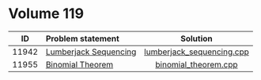 # Volume 119

|  ID   |                                                             Problem statement                                                             |                         Solution                         |
|:-----:|:------------------------------------------------------------------------------------------------------------------------------------------|:--------------------------------------------------------:|
| 11942 | [Lumberjack Sequencing](http://uva.onlinejudge.org/index.php?option=com_onlinejudge&Itemid=8&category=229&page=show_problem&problem=3093) | [lumberjack_sequencing.cpp](./lumberjack_sequencing.cpp) |
| 11955 | [Binomial Theorem](http://uva.onlinejudge.org/index.php?option=com_onlinejudge&Itemid=8&category=229&page=show_problem&problem=3106)      | [binomial_theorem.cpp](./binomial_theorem.cpp)           |
